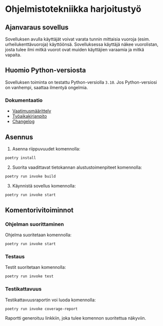 # Ohjelmistotekniikka harjoitustyö

## Ajanvaraus sovellus

Sovelluksen avulla käyttäjät voivat varata tunnin mittaisia vuoroja (esim. urheilukenttävuoroja) käyttöönsä. Sovelluksessa käyttäjä näkee vuorolistan, josta tulee ilmi mitkä vuorot ovat muiden käyttäjien varaamia ja mitkä vapaita.

## Huomio Python-versiosta

Sovelluksen toiminta on testattu Python-versiolla `3.10`. Jos Python-versiosi on vanhempi, saattaa ilmentyä ongelmia.


### Dokumentaatio

* [Vaatimusmäärittely](./dokumentaatio/vaatimusmaarittely.md)
* [Työaikakirjanpito](./dokumentaatio/tuntikirjanpito.md)
* [Changelog](./dokumentaatio/changelog.md)

## Asennus

1. Asenna riippuvuudet komennolla:

```bash
poetry install
```

2. Suorita vaadittavat tietokannan alustustoimenpiteet komennolla:

```bash
poetry run invoke build
```

3. Käynnistä sovellus komennolla:

```bash
poetry run invoke start
```

## Komentorivitoiminnot

### Ohjelman suorittaminen

Ohjelma suoritetaan komennolla:

```bash
poetry run invoke start
```

### Testaus

Testit suoritetaan komennolla:

```bash
poetry run invoke test
```

### Testikattavuus

Testikattavuusraportin voi luoda komennolla:

```bash
poetry run invoke coverage-report
```

Raportti generoituu linkkiin, joka tulee komennon suoritettua näkyviin.
